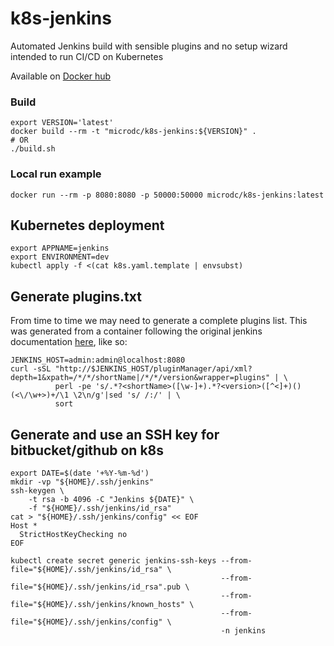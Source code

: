 # k8s-jenkins
Automated Jenkins build with sensible plugins and no setup wizard intended to run CI/CD on Kubernetes

Available on [Docker hub](https://hub.docker.com/r/microdc/k8s-jenkins/)

### Build
```
export VERSION='latest'
docker build --rm -t "microdc/k8s-jenkins:${VERSION}" .
# OR
./build.sh
```

### Local run example
```
docker run --rm -p 8080:8080 -p 50000:50000 microdc/k8s-jenkins:latest
```

## Kubernetes deployment
```
export APPNAME=jenkins
export ENVIRONMENT=dev
kubectl apply -f <(cat k8s.yaml.template | envsubst)
```

## Generate plugins.txt
From time to time we may need to generate a complete plugins list. This was generated from a container
following the original jenkins documentation [here](https://github.com/jenkinsci/docker/blob/master/README.md), like so:
```
JENKINS_HOST=admin:admin@localhost:8080
curl -sSL "http://$JENKINS_HOST/pluginManager/api/xml?depth=1&xpath=/*/*/shortName|/*/*/version&wrapper=plugins" | \
          perl -pe 's/.*?<shortName>([\w-]+).*?<version>([^<]+)()(<\/\w+>)+/\1 \2\n/g'|sed 's/ /:/' | \
          sort
```

## Generate and use an SSH key for bitbucket/github on k8s
```
export DATE=$(date '+%Y-%m-%d')
mkdir -vp "${HOME}/.ssh/jenkins"
ssh-keygen \
    -t rsa -b 4096 -C "Jenkins ${DATE}" \
    -f "${HOME}/.ssh/jenkins/id_rsa"
cat > "${HOME}/.ssh/jenkins/config" << EOF
Host *
  StrictHostKeyChecking no
EOF

kubectl create secret generic jenkins-ssh-keys --from-file="${HOME}/.ssh/jenkins/id_rsa" \
                                               --from-file="${HOME}/.ssh/jenkins/id_rsa".pub \
                                               --from-file="${HOME}/.ssh/jenkins/known_hosts" \
                                               --from-file="${HOME}/.ssh/jenkins/config" \
                                               -n jenkins
```
